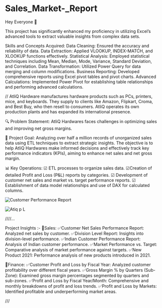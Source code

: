 # Sales_Market-_Report

Hey Everyone 👋

This project has significantly enhanced my proficiency in utilizing Excel’s advanced tools to extract valuable insights from complex data sets.

Skills and Concepts Acquired:
Data Cleaning: Ensured the accuracy and reliability of data.
Data Extraction: Applied VLOOKUP, INDEX-MATCH, and XLOOKUP functions effectively.
Statistical Analysis: Employed statistical techniques including Mean, Median, Mode, Variance, Standard Deviation, and Correlation.
Data Transformation: Utilized Power Query for data merging and column modifications.
Business Reporting: Developed comprehensive reports using Excel pivot tables and pivot charts.
Advanced Calculations: Implemented Power Pivot for establishing table relationships and performing advanced calculations.

//
AtliQ Hardware manufactures hardware products such as PCs, printers, mice, and keyboards. They supply to clients like Amazon, Flipkart, Croma, and Best Buy, who then resell to consumers. AtliQ operates its own production plants and has expanded its international presence.

🔍 Problem Statement:
AtliQ Hardwares faces challenges in optimizing sales and improving net gross margins.

🎯 Project Goal:
Analyzing over half a million records of unorganized sales data using ETL techniques to extract strategic insights. The objective is to help AtliQ Hardwares make informed decisions and effectively track key performance indicators (KPIs), aiming to enhance net sales and net gross margin.

📊 Key Operations:
☑ ETL processes to organize sales data.
☑Creation of detailed Profit and Loss (P&L) reports by categories.
☑ Development of customer net sales and market vs. target performance reports.
☑ Establishment of data model relationships and use of DAX for calculated columns.






![Customer Performance Report](https://github.com/user-attachments/assets/4272939a-9e66-4466-9ad0-5592f2f3450a)


![Atiq p L ](https://github.com/user-attachments/assets/0f9ac148-299a-41b7-9e12-a1a81fc80abd)




////...

Project Insights :-
📍Sales:
✅️Customer Net Sales Performance Report: Analyzed net sales by customer.
✅️Division Level Report: Insights into division-level performance.
✅️Indian Customer Performance Report: Analysis of Indian customer performance.
✅️Market Performance vs. Target: Comparative analysis of market performance against targets.
✅️New Product 2021: Performance analysis of new products introduced in 2021.

📍Finance:
✅️Customer Profit and Loss by Fiscal Year: Analyzed customer profitability over different fiscal years.
✅️Gross Margin % by Quarters (Sub-Zone): Examined gross margin percentages segmented by quarters and sub-zones.
✅️Profit and Loss by Fiscal Year/Month: Comprehensive and monthly breakdowns of profit and loss trends.
✅️Profit and Loss by Markets: Identified profitable and underperforming market areas.



///


